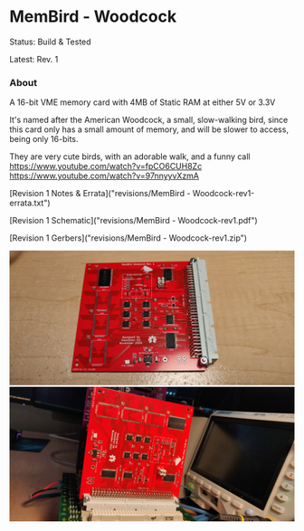 
MemBird - Woodcock
==================

Status: Build & Tested

Latest: Rev. 1

### About

A 16-bit VME memory card with 4MB of Static RAM at either 5V or 3.3V

It's named after the American Woodcock, a small, slow-walking bird, since this card
only has a small amount of memory, and will be slower to access, being only 16-bits.

They are very cute birds, with an adorable walk, and a funny call
https://www.youtube.com/watch?v=fpCO6CUH8Zc
https://www.youtube.com/watch?v=97nnyyvXzmA

[Revision 1 Notes & Errata]("revisions/MemBird - Woodcock-rev1-errata.txt")

[Revision 1 Schematic]("revisions/MemBird - Woodcock-rev1.pdf")

[Revision 1 Gerbers]("revisions/MemBird - Woodcock-rev1.zip")

![alt text](../../../../images/MembirdWoodcock-rev.1-assembled.jpg "The fully assembled and unplugged MemBird Woodcock Memory Card, with red solder mask, white silkscreen text, and a big greyish-white DIN41612 connector on the right side.  A silkscreen picture of an American Woodcock bird is near the top.")
![alt text](../../../../images/MembirdWoodcock-rev.1-assembled-in-backplane.jpg "The fully assembled MemBird Woodcock Memory Card in the backplane, with red solder mask and white silkscreen text")

